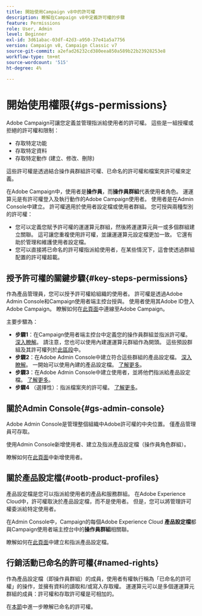 ```yaml
---
title: 開始使用Campaign v8中的許可權
description: 瞭解在Campaign v8中定義許可權的步驟
feature: Permissions
role: User, Admin
level: Beginner
exl-id: 3d61abac-03df-42d3-a950-37e41a5a7756
version: Campaign v8, Campaign Classic v7
source-git-commit: a2efad26232cd380eea850a589b22b23928253e8
workflow-type: tm+mt
source-wordcount: '515'
ht-degree: 4%

---
```


# 開始使用權限{#gs-permissions}

Adobe Campaign可讓您定義並管理指派給使用者的許可權。 這些是一組授權或拒絕的許可權和限制：

* 存取特定功能
* 存取特定資料
* 存取特定動作 (建立、修改、刪除)

這些許可權是透過結合操作員群組許可權、已命名的許可權和檔案夾許可權來定義。

在Adobe Campaign中，使用者是&#x200B;**操作員**，而&#x200B;**操作員群組**&#x200B;代表使用者角色。 運運算元是有許可權登入及執行動作的Adobe Campaign使用者。 使用者是在Admin Console中建立。 許可權適用於使用者設定檔或使用者群組。 您可授與兩種型別的許可權：

* 您可以定義您賦予許可權的運運算元群組，然後將運運算元與一或多個群組建立關聯。 這可讓您重複使用許可權，並讓運運算元設定檔更加一致。 它還有助於管理和維護使用者設定檔。
* 您可以直接將已命名的許可權指派給使用者，在某些情況下，這會使透過群組配置的許可權超載。

## 授予許可權的關鍵步驟{#key-steps-permissions}

作為產品管理員，您可以授予許可權給組織的使用者。 許可權是透過Adobe Admin Console和Campaign使用者端主控台授與。 使用者使用其Adobe ID登入Adobe Campaign。 瞭解如何在[此頁面](connect.md)中連線至Adobe Campaign。

主要步驟為：

* **步驟1**：在Campaign使用者端主控台中定義您的操作員群組並指派許可權。 [深入瞭解](manage-permissions.md#create-product-profile)。
請注意，您也可以使用內建運運算元群組作為開頭。 這些預設群組及其許可權列於[此區段](manage-permissions.md#ootb-productprofiles)中。
* **步驟2**：在Adobe Admin Console中建立符合這些群組的產品設定檔。 [深入瞭解](manage-permissions.md#create-product-profile)。
一開始可以使用內建的產品設定檔。 [了解更多](manage-permissions.md#ootb-productprofiles)。
* **步驟3**：在Adobe Admin Console中建立使用者，並將他們指派給產品設定檔。 [了解更多](manage-permissions.md#add-users)。
* **步驟4** （選擇性）：指派檔案夾的許可權。 [了解更多](manage-permissions.md#ootb-productprofiles)。

## 關於Admin Console{#gs-admin-console}

Adobe Admin Console是管理整個組織中Adobe許可權的中央位置。 僅產品管理員可存取。

使用Admin Console新增使用者、建立及指派產品設定檔（操作員角色群組）。

瞭解如何在[此頁面](manage-permissions.md#add-users)中新增使用者。

## 關於產品設定檔{#ootb-product-profiles}

產品設定檔是您可以指派給使用者的產品和服務群組。 在Adobe Experience Cloud中，許可權取決於產品設定檔，而不是使用者。 但是，您可以將管理許可權委派給特定使用者。

在Admin Console中，Campaign的每個Adobe Experience Cloud **產品設定檔**&#x200B;都與Campaign使用者端主控台中的&#x200B;**操作員群組**&#x200B;相關聯。

瞭解如何在[此頁面](manage-permissions.md#create-a-product-profile)中建立和指派產品設定檔。

## 行銷活動已命名的許可權{#named-rights}

作為產品設定檔（即操作員群組）的成員，使用者有權執行稱為「已命名的許可權」的操作，並擁有資料的讀取和/或寫入存取權。 運運算元可以是多個運運算元群組的成員：許可權和存取許可權是可相加的。

在[本節](manage-permissions.md#use-named-rights)中進一步瞭解已命名的許可權。
